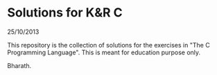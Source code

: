 Solutions for K&R C
===================

25/10/2013

This repository is the collection of solutions for the exercises in "The C Programming Language". This is meant for education purpose only.

Bharath.
